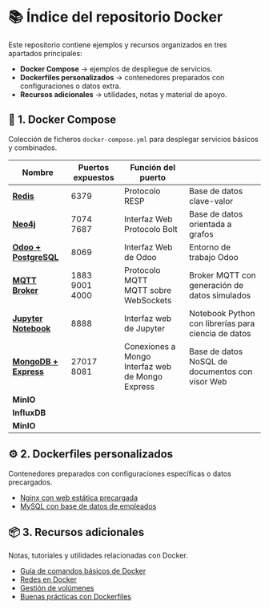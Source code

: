 # 📚 Índice del repositorio Docker

Este repositorio contiene ejemplos y recursos organizados en tres apartados principales:

- **Docker Compose** → ejemplos de despliegue de servicios.
- **Dockerfiles personalizados** → contenedores preparados con configuraciones o datos extra.
- **Recursos adicionales** → utilidades, notas y material de apoyo.

## 🐳 1. Docker Compose

Colección de ficheros `docker-compose.yml` para desplegar servicios básicos y combinados.
 
|   Nombre                                                     | Puertos expuestos        | Función del puerto                        |                                           |
| ------------------------------------------------------------ | ------------------------ | ----------------------------------------- | ----------------------------------------- |
| [**Redis**](./docker_compose/Redis/index.md)                 | 6379                     | Protocolo RESP                            | Base de datos clave-valor                 |
| [**Neo4j**](./docker_compose/Neo4j/index.md)                 | 7074 <br> 7687           | Interfaz Web <br> Protocolo Bolt          | Base de datos orientada a grafos          |
| [**Odoo + PostgreSQL**](./docker_compose/Odoo/index.md)      | 8069                     | Interfaz Web de Odoo                      | Entorno de trabajo Odoo                   |
| [**MQTT Broker**](./docker_compose/mqtt_broker/index.md)     | 1883<br>9001<br>4000     | Protocolo MQTT<br>MQTT sobre WebSockets   | Broker MQTT con generación de datos simulados |
| [**Jupyter Notebook**](./docker_compose/jupyter/index.md)    | 8888                     | Interfaz web de Jupyter                   | Notebook Python con librerías para ciencia de datos |
| [**MongoDB + Express**]() | 27017<br>8081 | Conexiones a Mongo<br>Interfaz web de Mongo Express | Base de datos NoSQL de documentos con visor Web |
| **MinIO** |  |  |  |
| **InfluxDB** |  |  |  |
| **MinIO** |  |  |  |


## ⚙️ 2. Dockerfiles personalizados

Contenedores preparados con configuraciones específicas o datos precargados.

- [Nginx con web estática precargada](./dockerfiles/nginx_estatica/index.md)
- [MySQL con base de datos de empleados](./dockerfiles/mysql_employees/index.md)

## 📦 3. Recursos adicionales

Notas, tutoriales y utilidades relacionadas con Docker.

- [Guía de comandos básicos de Docker](./recursos/comandos-basicos.md)
- [Redes en Docker](./recursos/redes.md)
- [Gestión de volúmenes](./recursos/volumenes.md)
- [Buenas prácticas con Dockerfiles](./recursos/buenas-practicas-dockerfiles.md)

